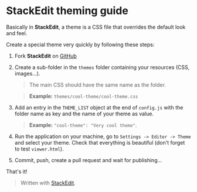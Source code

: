 StackEdit theming guide
=======================

Basically in **StackEdit**, a theme is a CSS file that overrides the default look and feel.

Create a special theme very quickly by following these steps:

 1. Fork **StackEdit** on [GitHub][1]

 2. Create a sub-folder in the `themes` folder containing your resources (CSS, images...).

	> The main CSS should have the same name as the folder.

	> **Example:** `themes/cool-theme/cool-theme.css`

 3. Add an entry in the `THEME_LIST` object at the end of `config.js` with the folder name as key and the name of your theme as value.

	> **Example:** `"cool-theme": "Very cool theme"`.

 4. Run the application on your machine, go to `Settings -> Editor -> Theme` and select your theme. Check that everything is beautiful (don't forget to test `viewer.html`).

 5. Commit, push, create a pull request and wait for publishing...

That's it!

> Written with [StackEdit](http://benweet.github.io/stackedit/).


  [1]: https://github.com/benweet/stackedit